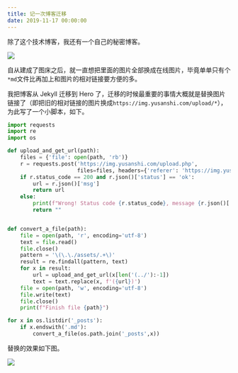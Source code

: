 ```yaml
---
title: 记一次博客迁移
date: 2019-11-17 00:00:00
---
```


除了这个技术博客，我还有一个自己的秘密博客。

![](https://img.yusanshi.com/upload/20191117112136483772.png)

自从建成了图床之后，就一直想把里面的图片全部换成在线图片，毕竟单单只有个`*md`文件比再加上和图片的相对链接要方便的多。

我把博客从 Jekyll 迁移到 Hero 了，迁移的时候最重要的事情大概就是替换图片链接了（即把旧的相对链接的图片换成`https://img.yusanshi.com/upload/*`），为此写了一个小脚本，如下。

```Python
import requests
import re
import os

def upload_and_get_url(path):
    files = {'file': open(path, 'rb')}
    r = requests.post('https://img.yusanshi.com/upload.php',
                      files=files, headers={'referer': 'https://img.yusanshi.com/'})
    if r.status_code == 200 and r.json()['status'] == 'ok':
        url = r.json()['msg']
        return url
    else:
        print(f"Wrong! Status code {r.status_code}, message {r.json()['msg']}")
        return ""


def convert_a_file(path):
    file = open(path, 'r', encoding='utf-8')
    text = file.read()
    file.close()
    pattern = '\(\.\./assets/.+\)'
    result = re.findall(pattern, text)
    for x in result:
        url = upload_and_get_url(x[len('(../'):-1])
        text = text.replace(x, f'({url})')
    file = open(path, 'w', encoding='utf-8')
    file.write(text)
    file.close()
    print(f"Finish file {path}")

for x in os.listdir('_posts'):
    if x.endswith('.md'):
        convert_a_file(os.path.join('_posts',x))
```

替换的效果如下图。

![](https://img.yusanshi.com/upload/20191117111714858190.png)
